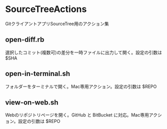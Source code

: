 # SourceTreeActions

GitクライアントアプリSourceTree用のアクション集

## open-diff.rb

選択したコミット(複数可)の差分を一時ファイルに出力して開く。設定の引数は $SHA


## open-in-terminal.sh

フォルダーをターミナルで開く。Mac専用アクション。設定の引数は $REPO


## view-on-web.sh

Webのリポジトリページを開く。GitHub と BitBucket に対応。Mac専用アクション。設定の引数は $REPO

